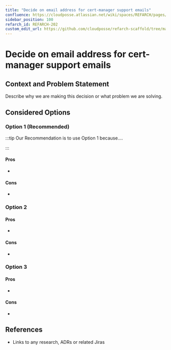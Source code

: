 ```yaml
---
title: "Decide on email address for cert-manager support emails"
confluence: https://cloudposse.atlassian.net/wiki/spaces/REFARCH/pages/1223327759/REFARCH-202+-+Decide+on+email+address+for+cert-manager+support+emails
sidebar_position: 100
refarch_id: REFARCH-202
custom_edit_url: https://github.com/cloudposse/refarch-scaffold/tree/main/docs/docs/fundamentals/design-decisions/foundational-platform/decide-on-email-address-for-cert-manager-support-emails.md
---
```


# Decide on email address for cert-manager support emails

## Context and Problem Statement

Describe why we are making this decision or what problem we are solving.

## Considered Options

### Option 1 (Recommended)

:::tip Our Recommendation is to use Option 1 because....

:::

#### Pros

-

#### Cons

-

### Option 2

#### Pros

-

#### Cons

-

### Option 3

#### Pros

-

#### Cons

-

## References

- Links to any research, ADRs or related Jiras
